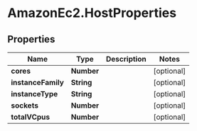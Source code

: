# AmazonEc2.HostProperties

## Properties

Name | Type | Description | Notes
------------ | ------------- | ------------- | -------------
**cores** | **Number** |  | [optional] 
**instanceFamily** | **String** |  | [optional] 
**instanceType** | **String** |  | [optional] 
**sockets** | **Number** |  | [optional] 
**totalVCpus** | **Number** |  | [optional] 


